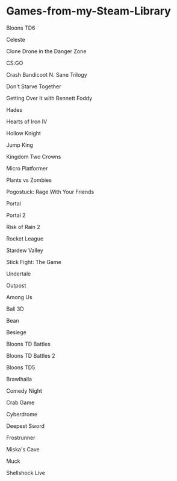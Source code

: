 # Games-from-my-Steam-Library

Bloons TD6

Celeste

Clone Drone in the Danger Zone

CS:GO

Crash Bandicoot N. Sane Trilogy

Don't Starve Together

Getting Over It with Bennett Foddy

Hades

Hearts of Iron IV

Hollow Knight

Jump King

Kingdom Two Crowns

Micro Platformer

Plants vs Zombies

Pogostuck: Rage With Your Friends

Portal

Portal 2

Risk of Rain 2

Rocket League

Stardew Valley

Stick Fight: The Game

Undertale

Outpost

Among Us

Ball 3D

Bean

Besiege

Bloons TD Battles

Bloons TD Battles 2

Bloons TD5

Brawlhalla

Comedy Night

Crab Game

Cyberdrome

Deepest Sword

Frostrunner

Miska's Cave

Muck

Shellshock Live
